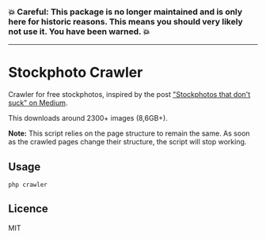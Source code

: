 ### :boom: Careful: This package is no longer maintained and is only here for historic reasons. This means you should very likely not use it. You have been warned. :boom:

---

# Stockphoto Crawler

Crawler for free stockphotos, inspired by the post ["Stockphotos that don't suck" on Medium](https://medium.com/p/62ae4bcbe01b).

This downloads around 2300+ images (8,6GB+).

**Note:** This script relies on the page structure to remain the same. As soon
as the crawled pages change their structure, the script will stop working.

## Usage

```
php crawler
```

## Licence

MIT
